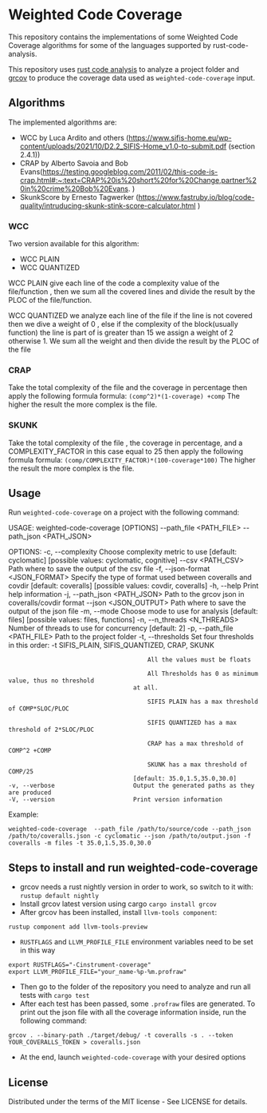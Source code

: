 # Weighted Code Coverage

This repository contains the implementations of some Weighted Code Coverage algorithms
for some of the languages supported by rust-code-analysis.

This repository uses [rust code analysis](https://github.com/mozilla/rust-code-analysis/)
to analyze a project folder and [grcov](https://github.com/mozilla/grcov)
to produce the coverage data used as `weighted-code-coverage` input.

## Algorithms

The implemented algorithms are:
- WCC by Luca Ardito and others (https://www.sifis-home.eu/wp-content/uploads/2021/10/D2.2_SIFIS-Home_v1.0-to-submit.pdf (section 2.4.1))
- CRAP by Alberto Savoia and Bob Evans(https://testing.googleblog.com/2011/02/this-code-is-crap.html#:~:text=CRAP%20is%20short%20for%20Change,partner%20in%20crime%20Bob%20Evans. )
- SkunkScore by Ernesto Tagwerker (https://www.fastruby.io/blog/code-quality/intruducing-skunk-stink-score-calculator.html )

### WCC
Two version available for this algorithm:
- WCC PLAIN
- WCC QUANTIZED

WCC PLAIN give each line of the code a complexity value of the file/function , then we sum all the covered lines and divide the result by the PLOC of the file/function.

WCC QUANTIZED we analyze each line of the file if the line is not covered then we dive a weight of 0 , else if the complexity of the block(usually function) the line is part of is greater than 15 we assign a weight of 2 otherwise 1. We sum all the weight and then divide the result by the PLOC of the file

### CRAP
Take the total complexity of the file and the coverage in percentage then apply the following formula formula: 
```(comp^2)*(1-coverage) +comp```
The higher the result the more complex is the file.
### SKUNK
Take the total complexity of the file , the coverage in percentage, and a COMPLEXITY_FACTOR in this case equal to 25 then apply the following formula formula: 
```(comp/COMPLEXITY_FACTOR)*(100-coverage*100)```
The higher the result the more complex is the file.

## Usage

Run `weighted-code-coverage` on a project with the following command:

USAGE:
    weighted-code-coverage [OPTIONS] --path_file <PATH_FILE> --path_json <PATH_JSON>

OPTIONS:
    -c, --complexity <COMPLEXITY>      Choose complexity metric to use [default: cyclomatic]
                                       [possible values: cyclomatic, cognitive]
        --csv <PATH_CSV>               Path where to save the output of the csv file
    -f, --json-format <JSON_FORMAT>    Specify the type of format used between coveralls and covdir
                                       [default: coveralls] [possible values: covdir, coveralls]
    -h, --help                         Print help information
    -j, --path_json <PATH_JSON>        Path to the grcov json in coveralls/covdir format
        --json <JSON_OUTPUT>           Path where to save the output of the json file
    -m, --mode <MODE>                  Choose mode to use for analysis [default: files] [possible
                                       values: files, functions]
    -n, --n_threads <N_THREADS>        Number of threads to use for concurrency [default: 2]
    -p, --path_file <PATH_FILE>        Path to the project folder
    -t, --thresholds <THRESHOLDS>      Set four  thresholds in this order: -t SIFIS_PLAIN,
                                       SIFIS_QUANTIZED, CRAP, SKUNK
                                       
                                           All the values must be floats
                                       
                                           All Thresholds has 0 as minimum value, thus no threshold
                                       at all.
                                       
                                           SIFIS PLAIN has a max threshold of COMP*SLOC/PLOC
                                       
                                           SIFIS QUANTIZED has a max threshold of 2*SLOC/PLOC
                                       
                                           CRAP has a max threshold of COMP^2 +COMP
                                       
                                           SKUNK has a max threshold of COMP/25
                                       [default: 35.0,1.5,35.0,30.0]
    -v, --verbose                      Output the generated paths as they are produced
    -V, --version                      Print version information

Example:

```
weighted-code-coverage  --path_file /path/to/source/code --path_json /path/to/coveralls.json -c cyclomatic --json /path/to/output.json -f coveralls -m files -t 35.0,1.5,35.0,30.0
```

## Steps to install and run weighted-code-coverage

- grcov needs a rust nightly version in order to work, so switch to it with: ``rustup default nightly``
- Install grcov latest version using cargo ``cargo install grcov``
- After grcov has been installed, install `llvm-tools component`:

```
rustup component add llvm-tools-preview
```

- `RUSTFLAGS` and `LLVM_PROFILE_FILE` environment variables need to be set in this way

```
export RUSTFLAGS="-Cinstrument-coverage"
export LLVM_PROFILE_FILE="your_name-%p-%m.profraw"
```

- Then go to the folder of the repository you need to analyze and run all tests with ``cargo test``
- After each test has been passed, some `.profraw` files are generated. To print out the json file with all the coverage information inside, run the following command:

```
grcov . --binary-path ./target/debug/ -t coveralls -s . --token YOUR_COVERALLS_TOKEN > coveralls.json
```

- At the end, launch `weighted-code-coverage` with your desired options

## License

Distributed under the terms of the MIT license - See LICENSE for details.
